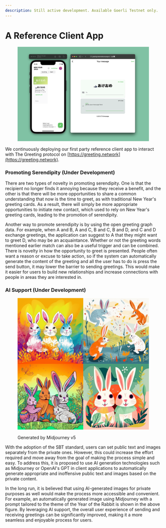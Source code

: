 ```yaml
---
description: Still active development. Available Goerli Testnet only.
---
```


# A Reference Client App

<figure><img src=".gitbook/assets/Screenshot 2023-04-03 at 10.38.44.png" alt=""><figcaption></figcaption></figure>

We continuously deploying our first party reference client app to interact with The Greeting protocol on [https://greeting.network](https://greeting.network).

### Promoting Serendipity (Under Development)

There are two types of novelty in promoting serendipity. One is that the recipient no longer finds it annoying because they receive a benefit, and the other is that there will be more opportunities to share a common understanding that now is the time to greet, as with traditional New Year's greeting cards. As a result, there will simply be more appropriate opportunities to initiate new contact, which used to rely on New Year's greeting cards, leading to the promotion of serendipity.

Another way to promote serendipity is by using the open greeting graph data. For example, when A and B, A and C, B and C, B and D, and C and D exchange greetings, the application can suggest to A that they might want to greet D, who may be an acquaintance. Whether or not the greeting words mentioned earlier match can also be a useful trigger and can be combined. There is novelty in how the opportunity to greet is presented. People often want a reason or excuse to take action, so if the system can automatically generate the content of the greeting and all the user has to do is press the send button, it may lower the barrier to sending greetings. This would make it easier for users to build new relationships and increase connections with people in areas they are interested in.

### AI Support (Under Development)

<figure><img src=".gitbook/assets/kenichiNAOE_style_of_paper_poster_card_flyer_super_cute_rabbits_c7b52350-d629-46af-a0d0-6f4a65c5274d.png" alt=""><figcaption><p>Generated by Midjourney v5</p></figcaption></figure>

With the adoption of the SBT standard, users can set public text and images separately from the private ones. However, this could increase the effort required and move away from the goal of making the process simple and easy. To address this, it is proposed to use AI generation technologies such as Midjourney or OpenAI's GPT in client applications to automatically generate appropriate and inoffensive public text and images based on the private content.

In the long run, it is believed that using AI-generated images for private purposes as well would make the process more accessible and convenient. For example, an automatically generated image using Midjourney with a prompt tailored to the theme of the Year of the Rabbit is shown in the above figure. By leveraging AI support, the overall user experience of sending and receiving greetings can be significantly improved, making it a more seamless and enjoyable process for users.

